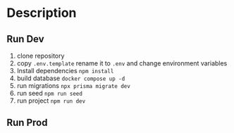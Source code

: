 # Description



## Run Dev

1. clone repository
2. copy ```.env.template``` rename it to ```.env``` and change environment variables
3. Install dependencies ```npm install```
4. build database ```docker compose up -d```
5. run migrations  ```npx prisma migrate dev```
6. run seed ```npm run seed```
7. run project ```npm run dev```



## Run Prod